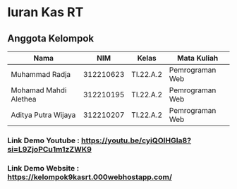 # Iuran Kas RT

## Anggota Kelompok <br>

| Nama                      | NIM       | Kelas     | Mata Kuliah     |
| ------------------------- | --------- | --------- | --------------- |
| Muhammad Radja            | 312210623 | TI.22.A.2 | Pemrograman Web |
| Mohamad Mahdi Alethea     | 312210195 | TI.22.A.2 | Pemrograman Web |
| Aditya Putra Wijaya       | 312210207 | TI.22.A.2 | Pemrograman Web |

### Link Demo Youtube : https://youtu.be/cyiQOlHGIa8?si=L9ZjoPCu1m1zZWK9

### Link Demo Website : https://kelompok9kasrt.000webhostapp.com/

